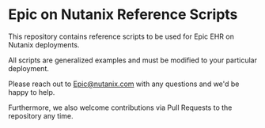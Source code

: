 # Epic on Nutanix Reference Scripts

This repository contains reference scripts to be used for Epic EHR on Nutanix deployments.

All scripts are generalized examples and must be modified to your particular deployment.

Please reach out to Epic@nutanix.com with any questions and we'd be happy to help.

Furthermore, we also welcome contributions via Pull Requests to the repository any time.
